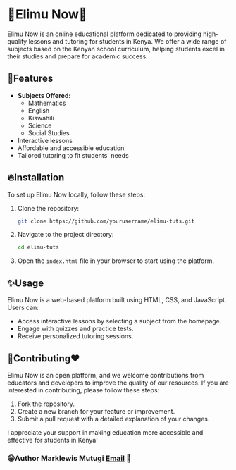 # 🧾Elimu Now🚀

Elimu Now is an online educational platform dedicated to providing high-quality lessons and tutoring for students in Kenya. We offer a wide range of subjects based on the Kenyan school curriculum, helping students excel in their studies and prepare for academic success.

## 🔗Features

- **Subjects Offered:**
  - Mathematics
  - English
  - Kiswahili
  - Science
  - Social Studies
- Interactive lessons
- Affordable and accessible education
- Tailored tutoring to fit students' needs

## 🔥Installation

To set up Elimu Now locally, follow these steps:

1. Clone the repository:
   ```sh
   git clone https://github.com/yourusername/elimu-tuts.git
   ```
2. Navigate to the project directory:
   ```sh
   cd elimu-tuts
   ```
3. Open the `index.html` file in your browser to start using the platform.

## ✨Usage

Elimu Now is a web-based platform built using HTML, CSS, and JavaScript. Users can:

- Access interactive lessons by selecting a subject from the homepage.
- Engage with quizzes and practice tests.
- Receive personalized tutoring sessions.

## 🤗Contributing❤

Elimu Now is an open platform, and we welcome contributions from educators and developers to improve the quality of our resources. If you are interested in contributing, please follow these steps:

1. Fork the repository.
2. Create a new branch for your feature or improvement.
3. Submit a pull request with a detailed explanation of your changes.

I appreciate your support in making education more accessible and effective for students in Kenya!

### 😁Author Marklewis Mutugi [Email](ngondimarklewis@gmial.com) 🙌



